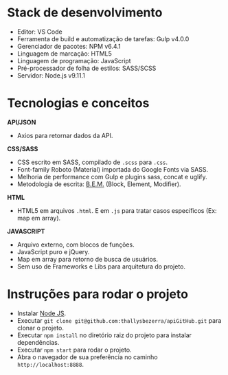 # Stack de desenvolvimento

- Editor: VS Code
- Ferramenta de build e automatização de tarefas: Gulp v4.0.0
- Gerenciador de pacotes: NPM v6.4.1
- Linguagem de marcação: HTML5
- Linguagem de programação: JavaScript
- Pré-processador de folha de estilos: SASS/SCSS
- Servidor: Node.js v9.11.1

# Tecnologias e conceitos

**API/JSON**

- Axios para retornar dados da API.

**CSS/SASS**

- CSS escrito em SASS, compilado de `.scss` para `.css`.
- Font-family Roboto (Material) importada do Google Fonts via SASS.
- Melhoria de performance com Gulp e plugins sass, concat e uglify.
- Metodologia de escrita: [B.E.M.](http://getbem.com/) (Block, Element, Modifier).

**HTML**

- HTML5 em arquivos `.html`. E em `.js` para tratar casos específicos (Ex: map em array).

**JAVASCRIPT**

- Arquivo externo, com blocos de funções.
- JavaScript puro e jQuery.
- Map em array para retorno de busca de usuários.
- Sem uso de Frameworks e Libs para arquitetura do projeto.

# Instruções para rodar o projeto

- Instalar [Node JS](https://nodejs.org/en/).
- Executar `git clone git@github.com:thallysbezerra/apiGitHub.git` para clonar o projeto.
- Executar `npm install` no diretório raiz do projeto para instalar dependências.
- Executar `npm start` para rodar o projeto.
- Abra o navegador de sua preferência no caminho `http://localhost:8888`.